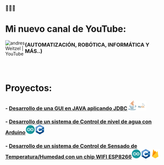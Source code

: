 ###  👋👋👋


# Mi nuevo canal de YouTube:<a href="https://www.youtube.com/channel/UCuSVXmBcMURyTvbmbcgZalQ?view_as=subscriber" target="_blank">
  <img align="left" alt="andresWeitzel | YouTube" width="62px" src="https://cdn.jsdelivr.net/npm/simple-icons@v3/icons/youtube.svg" /></a> 
### (AUTOMATIZACIÓN, ROBÓTICA, INFORMÁTICA Y MÁS..)

<br />
<br />

# Proyectos:
### - [Desarrollo de una GUI en JAVA aplicando JDBC](https://github.com/andresWeitzel/Farmaco_NTZ184)<code><img height="30" src="https://raw.githubusercontent.com/github/explore/80688e429a7d4ef2fca1e82350fe8e3517d3494d/topics/java/java.png"></code><code><img height="30" src="https://raw.githubusercontent.com/github/explore/80688e429a7d4ef2fca1e82350fe8e3517d3494d/topics/mysql/mysql.png"></code>

### - [Desarrollo de un sistema de Control de nivel de agua con Arduino](https://github.com/andresWeitzel/Proyecto-Sistema-de-Control-para-Tanque-de-Agua)<code><img height="30" src="https://raw.githubusercontent.com/github/explore/80688e429a7d4ef2fca1e82350fe8e3517d3494d/topics/arduino/arduino.png"></code><code><img height="30" src="https://raw.githubusercontent.com/github/explore/80688e429a7d4ef2fca1e82350fe8e3517d3494d/topics/cpp/cpp.png"></code>


### - [Desarrollo de un sistema de Control de Sensado de Temperatura/Humedad con un chip WIFI ESP8266](https://github.com/andresWeitzel/Proyecto-Sistema-de-Control-para-Tanque-de-Agua)<code><img height="30" src="https://raw.githubusercontent.com/github/explore/80688e429a7d4ef2fca1e82350fe8e3517d3494d/topics/arduino/arduino.png"></code><code><img height="30" src="https://raw.githubusercontent.com/github/explore/80688e429a7d4ef2fca1e82350fe8e3517d3494d/topics/cpp/cpp.png"></code><code><img height="30" src="https://raw.githubusercontent.com/github/explore/80688e429a7d4ef2fca1e82350fe8e3517d3494d/topics/firebase/firebase.png"></code>


